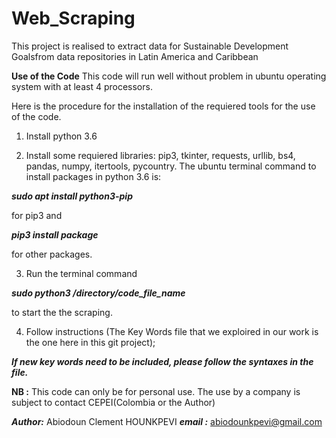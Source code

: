 # Web_Scraping
This project is realised to extract data for Sustainable Development Goalsfrom data repositories in Latin America and Caribbean

**Use of the Code**
This code will run well without problem in ubuntu operating system with at least 4 processors.

Here is the procedure for the installation of the requiered tools for the use of the code.

1. Install python 3.6

2. Install some requiered libraries: pip3, tkinter, requests, urllib, bs4, pandas, numpy, itertools, pycountry.
The ubuntu terminal command to install packages in python 3.6 is: 

***sudo apt install python3-pip*** 

for pip3 and 

***pip3 install package***               

for other packages.

3. Run the terminal command 

***sudo python3 /directory/code_file_name***        

to start the the scraping.

4. Follow instructions (The Key Words file that we exploired in our work is the one here in this git project);

***If new key words need to be included, please follow the syntaxes in the file.***


**NB :** This code can only be for personal use. The use by a company is subject to contact CEPEI(Colombia or the Author)

***Author:*** Abiodoun Clement HOUNKPEVI
***email :*** abiodounkpevi@gmail.com
